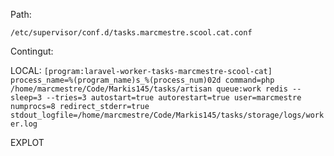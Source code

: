 Path:

``
/etc/supervisor/conf.d/tasks.marcmestre.scool.cat.conf
``

Contingut:

LOCAL:
``
[program:laravel-worker-tasks-marcmestre-scool-cat]
process_name=%(program_name)s_%(process_num)02d
command=php /home/marcmestre/Code/Markis145/tasks/artisan queue:work redis --sleep=3 --tries=3
autostart=true
autorestart=true
user=marcmestre
numprocs=8
redirect_stderr=true
stdout_logfile=/home/marcmestre/Code/Markis145/tasks/storage/logs/worker.log
``

EXPLOT